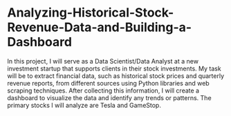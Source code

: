 # Analyzing-Historical-Stock-Revenue-Data-and-Building-a-Dashboard

In this project, I will serve as a Data Scientist/Data Analyst at a new investment startup that supports clients in their stock investments. My task will be to extract financial data, such as historical stock prices and quarterly revenue reports, from different sources using Python libraries and web scraping techniques. After collecting this information, I will create a dashboard to visualize the data and identify any trends or patterns. The primary stocks I will analyze are Tesla and GameStop.





